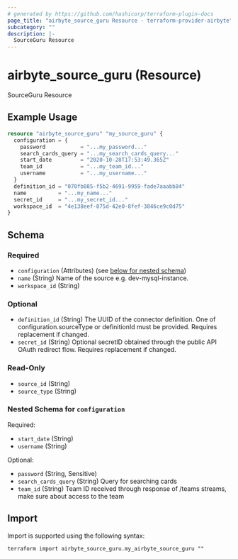 ```yaml
---
# generated by https://github.com/hashicorp/terraform-plugin-docs
page_title: "airbyte_source_guru Resource - terraform-provider-airbyte"
subcategory: ""
description: |-
  SourceGuru Resource
---
```


# airbyte_source_guru (Resource)

SourceGuru Resource

## Example Usage

```terraform
resource "airbyte_source_guru" "my_source_guru" {
  configuration = {
    password           = "...my_password..."
    search_cards_query = "...my_search_cards_query..."
    start_date         = "2020-10-28T17:53:49.365Z"
    team_id            = "...my_team_id..."
    username           = "...my_username..."
  }
  definition_id = "070fb085-f5b2-4691-9959-fade7aaabb84"
  name          = "...my_name..."
  secret_id     = "...my_secret_id..."
  workspace_id  = "4e138eef-875d-42e0-8fef-3846ce9c0d75"
}
```

<!-- schema generated by tfplugindocs -->
## Schema

### Required

- `configuration` (Attributes) (see [below for nested schema](#nestedatt--configuration))
- `name` (String) Name of the source e.g. dev-mysql-instance.
- `workspace_id` (String)

### Optional

- `definition_id` (String) The UUID of the connector definition. One of configuration.sourceType or definitionId must be provided. Requires replacement if changed.
- `secret_id` (String) Optional secretID obtained through the public API OAuth redirect flow. Requires replacement if changed.

### Read-Only

- `source_id` (String)
- `source_type` (String)

<a id="nestedatt--configuration"></a>
### Nested Schema for `configuration`

Required:

- `start_date` (String)
- `username` (String)

Optional:

- `password` (String, Sensitive)
- `search_cards_query` (String) Query for searching cards
- `team_id` (String) Team ID received through response of /teams streams, make sure about access to the team

## Import

Import is supported using the following syntax:

```shell
terraform import airbyte_source_guru.my_airbyte_source_guru ""
```
